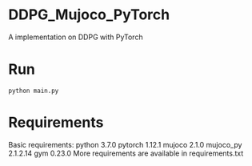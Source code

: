 # DDPG_Mujoco_PyTorch
A implementation on DDPG with PyTorch
# Run
```
python main.py
```
# Requirements
Basic requirements:
python 3.7.0
pytorch 1.12.1
mujoco 2.1.0
mujoco_py 2.1.2.14
gym 0.23.0
More requirements are available in requirements.txt
